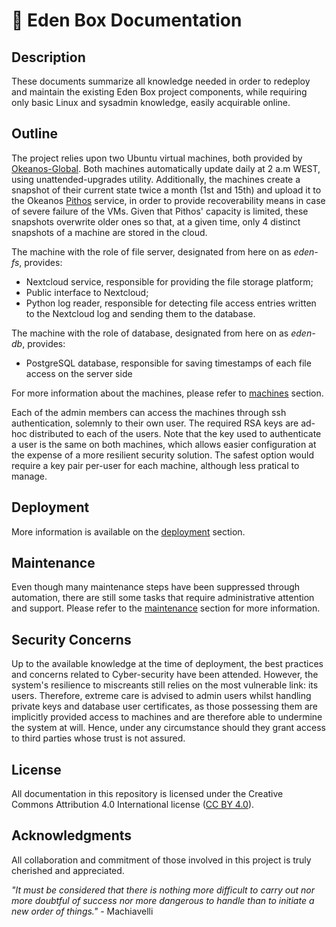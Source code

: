 # 📘 Eden Box Documentation

## Description
These documents summarize all knowledge needed in order to redeploy and maintain the existing Eden Box project components, while requiring only basic Linux and sysadmin knowledge, easily acquirable online.

## Outline
The project relies upon two Ubuntu virtual machines, both provided by [Okeanos-Global](./services/okeanos.md).
Both machines automatically update daily at 2 a.m WEST, using unattended-upgrades utility.
Additionally, the machines create a snapshot of their current state twice a month (1st and 15th) and upload it to the Okeanos [Pithos](./services/okeanos.md#pithos) service, in order to provide recoverability means in case of severe failure of the VMs.
Given that Pithos' capacity is limited, these snapshots overwrite older ones so that, at a given time, only 4 distinct snapshots of a machine are stored in the cloud.

The machine with the role of file server, designated from here on as _eden-fs_, provides:
- Nextcloud service, responsible for providing the file storage platform;
- Public interface to Nextcloud;
- Python log reader, responsible for detecting file access entries written to the Nextcloud log and sending them to the database.

The machine with the role of database, designated from here on as _eden-db_, provides:
- PostgreSQL database, responsible for saving timestamps of each file access on the server side
<!--* TODO add Data Science capabilities information -->

For more information about the machines, please refer to [machines](./service/machines.md) section.

Each of the admin members can access the machines through ssh authentication, solemnly to their own user.
The required RSA keys are ad-hoc distributed to each of the users.
Note that the key used to authenticate a user is the same on both machines, which allows easier configuration at the expense of a more resilient security solution.
The safest option would require a key pair per-user for each machine, although less pratical to manage.

## Deployment
More information is available on the [deployment](./deployment/) section. 

## Maintenance
Even though many maintenance steps have been suppressed through automation, there are still some tasks that require administrative attention and support. 
Please refer to the [maintenance](./maintenance/) section for more information.

## Security Concerns
Up to the available knowledge at the time of deployment, the best practices and concerns related to Cyber-security have been attended. However, the system's resilience to miscreants still relies on the most vulnerable link: its users. Therefore, extreme care is advised to admin users whilst handling private keys and database user certificates, as those possessing them are implicitly provided access to machines and are therefore able to undermine the system at will. Hence, under any circumstance should they grant access to third parties whose trust is not assured.

## License
All documentation in this repository is licensed under the Creative Commons Attribution 4.0 International license ([CC BY 4.0](https://creativecommons.org/licenses/by/4.0/)).

## Acknowledgments
All collaboration and commitment of those involved in this project is truly cherished and appreciated.

_"It must be considered that there is nothing more difficult to carry out nor more doubtful of success nor more dangerous to handle than to initiate a new order of things."_ - Machiavelli

